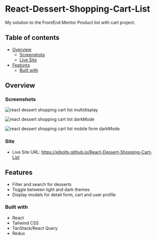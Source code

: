 # React-Dessert-Shopping-Cart-List

My solution to the FrontEnd Mentor Product list with cart project. 

## Table of contents

- [Overview](#overview)
  - [Screenshots](#screenshots)
  - [Live Site](#site)
- [Features](#features)
  - [Built with](#built-with)


## Overview

### Screenshots
![react dessert shopping cart list multidisplay](https://github.com/user-attachments/assets/941dfeae-0fbe-4b76-8320-75f6023f2edf)


![react dessert shopping cart list darkMode](https://github.com/user-attachments/assets/94f21aa4-4db9-44fa-a732-6f48bfd36d41)


![react dessert shopping cart list mobile form darkMode](https://github.com/user-attachments/assets/7ef6cf4b-8479-4bc6-bf45-4f79dd2774d9)


### Site

- Live Site URL: https://ejbolts.github.io/React-Dessert-Shopping-Cart-List


## Features

- Filter and search for desserts  
- Toggle between light and dark themes
- Display modals for detail form, cart and user profile

### Built with

- React
- Tailwind CSS
- TanStack/React Query
- Redux
